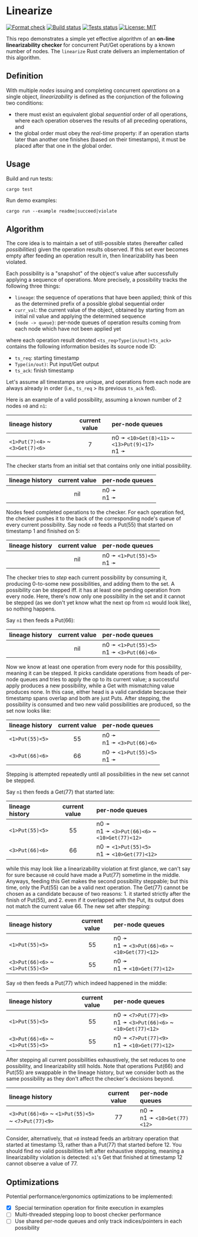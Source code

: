 # Linearize

[![Format check](https://github.com/josehu07/linearize/actions/workflows/format.yml/badge.svg)](https://github.com/josehu07/linearize/actions?query=josehu07%3Aformat)
[![Build status](https://github.com/josehu07/linearize/actions/workflows/build.yml/badge.svg)](https://github.com/josehu07/linearize/actions?query=josehu07%3Abuild)
[![Tests status](https://github.com/josehu07/linearize/actions/workflows/tests.yml/badge.svg)](https://github.com/josehu07/linearize/actions?query=josehu07%3Atests)
[![License: MIT](https://img.shields.io/badge/License-MIT-blue.svg)](https://opensource.org/licenses/MIT)

This repo demonstrates a simple yet effective algorithm of an **on-line linearizability checker** for concurrent Put/Get operations by a known number of nodes. The `linearize` Rust crate delivers an implementation of this algorithm.

## Definition

With multiple *nodes* issuing and completing concurrent *operations* on a single object, *linearizability* is defined as the conjunction of the following two conditions:

* there must exist an equivalent global *sequential* order of all operations, where each operation observes the results of all preceding operations, and
* the global order must obey the *real-time* property: if an operation starts later than another one finishes (based on their timestamps), it must be placed after that one in the global order.

## Usage

Build and run tests:

```text
cargo test
```

Run demo examples:

```text
cargo run --example readme|succeed|violate
```

## Algorithm

The core idea is to maintain a set of still-possible states (hereafter called *possibilities*) given the operation results observed. If this set ever becomes empty after feeding an operation result in, then linearizability has been violated.

Each possibility is a "snapshot" of the object's value after successfully applying a sequence of operations. More precisely, a possibility tracks the following three things:

* `lineage`: the sequence of operations that have been applied; think of this as the determined prefix of a possible global sequential order
* `curr_val`: the current value of the object, obtained by starting from an initial nil value and applying the determined sequence
* `{node -> queue}`: per-node queues of operation results coming from each node which have not been applied yet

where each operation result denoted `<ts_req>Type(in/out)<ts_ack>` contains the following information besides its source node ID:

* `ts_req`: starting timestamp
* `Type(in/out)`: Put input/Get output
* `ts_ack`: finish timestamp

Let's assume all timestamps are unique, and operations from each node are always already in order (i.e., `ts_req` > its previous `ts_ack` fed).

Here is an example of a valid possibility, assuming a known number of 2 nodes `n0` and `n1`:

<div align="center">

lineage history | current value | per-node queues
:-- | :-: | :--
`<1>Put(7)<4>` ~ `<3>Get(7)<6>`  |  7  |  n0 ➛ `<10>Get(8)<11>` ~ `<13>Put(9)<17>` </br> n1 ➛

</div>

The checker starts from an initial set that contains only one initial possibility.

<div align="center">

lineage history | current value | per-node queues
:-- | :-: | :--
&nbsp;  |  nil  |  n0 ➛ </br> n1 ➛

</div>

Nodes feed completed operations to the checker. For each operation fed, the checker pushes it to the back of the corresponding node's queue of every current possibility. Say node `n0` feeds a Put(55) that started on timestamp 1 and finished on 5:

<div align="center">

lineage history | current value | per-node queues
:-- | :-: | :--
&nbsp;  |  nil  |  n0 ➛ `<1>Put(55)<5>` </br> n1 ➛

</div>

The checker tries to *step* each current possibility by consuming it, producing 0-to-some new possibilities, and adding them to the set. A possibility can be stepped iff. it has at least one pending operation from every node. Here, there's now only one possibility in the set and it cannot be stepped (as we don't yet know what the next op from `n1` would look like), so nothing happens.

Say `n1` then feeds a Put(66):

<div align="center">

lineage history | current value | per-node queues
:-- | :-: | :--
&nbsp;  |  nil  |  n0 ➛ `<1>Put(55)<5>` </br> n1 ➛ `<3>Put(66)<6>`

</div>

Now we know at least one operation from every node for this possibility, meaning it can be stepped. It picks candidate operations from heads of per-node queues and tries to apply the op to its current value; a successful apply produces a new possibility, while a Get with mismatching value produces none. In this case, either head is a valid candidate because their timestamp spans overlap and both are just Puts. After stepping, the possibility is consumed and two new valid possibilities are produced, so the set now looks like:

<div align="center">

lineage history | current value | per-node queues
:-- | :-: | :--
`<1>Put(55)<5>`  |  55  |  n0 ➛ </br> n1 ➛ `<3>Put(66)<6>`
`<3>Put(66)<6>`  |  66  |  n0 ➛ `<1>Put(55)<5>` </br> n1 ➛

</div>

Stepping is attempted repeatedly until all possibilities in the new set cannot be stepped.

Say `n1` then feeds a Get(77) that started late:

<div align="center">

lineage history | current value | per-node queues
:-- | :-: | :--
`<1>Put(55)<5>`  |  55  |  n0 ➛ </br> n1 ➛ `<3>Put(66)<6>` ~ `<10>Get(77)<12>`
`<3>Put(66)<6>`  |  66  |  n0 ➛ `<1>Put(55)<5>` </br> n1 ➛ `<10>Get(77)<12>`

</div>

while this may look like a linearizability violation at first glance, we can't say for sure because `n0` could have made a Put(77) sometime in the middle. Anyways, feeding this Get makes the second possibility steppable; but this time, only the Put(55) can be a valid next operation. The Get(77) cannot be chosen as a candidate because of two reasons: 1. it started strictly after the finish of Put(55), and 2. even if it overlapped with the Put, its output does not match the current value 66. The new set after stepping:

<div align="center">

lineage history | current value | per-node queues
:-- | :-: | :--
`<1>Put(55)<5>`  |  55  |  n0 ➛ </br> n1 ➛ `<3>Put(66)<6>` ~ `<10>Get(77)<12>`
`<3>Put(66)<6>` ~ `<1>Put(55)<5>`  |  55  |  n0 ➛ </br> n1 ➛ `<10>Get(77)<12>`

</div>

Say `n0` then feeds a Put(77) which indeed happened in the middle:

<div align="center">

lineage history | current value | per-node queues
:-- | :-: | :--
`<1>Put(55)<5>`  |  55  |  n0 ➛ `<7>Put(77)<9>` </br> n1 ➛ `<3>Put(66)<6>` ~ `<10>Get(77)<12>`
`<3>Put(66)<6>` ~ `<1>Put(55)<5>`  |  55  |  n0 ➛ `<7>Put(77)<9>` </br> n1 ➛ `<10>Get(77)<12>`

</div>

After stepping all current possibilities exhaustively, the set reduces to one possibility, and linearizability still holds. Note that operations Put(66) and Put(55) are swappable in the lineage history, but we consider both as the same possibility as they don't affect the checker's decisions beyond.

<div align="center">

lineage history | current value | per-node queues
:-- | :-: | :--
`<3>Put(66)<6>` ~ `<1>Put(55)<5>` ~ `<7>Put(77)<9>`  |  77  |  n0 ➛ </br> n1 ➛ `<10>Get(77)<12>`

</div>

Consider, alternatively, that `n0` instead feeds an arbitrary operation that started at timestamp 13, rather than a Put(77) that started before 12. You should find no valid possibilities left after exhaustive stepping, meaning a linearizability violation is detected: `n1`'s Get that finished at timestamp 12 cannot observe a value of 77.

## Optimizations

Potential performance/ergonomics optimizations to be implemented:

- [x] Special termination operation for finite execution in examples
- [ ] Multi-threaded stepping loop to boost checker performance
- [ ] Use shared per-node queues and only track indices/pointers in each possibility
